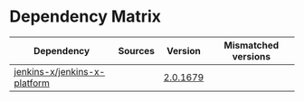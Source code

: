 # Dependency Matrix

Dependency | Sources | Version | Mismatched versions
---------- | ------- | ------- | -------------------
[jenkins-x/jenkins-x-platform](https://github.com/jenkins-x/jenkins-x-platform) |  | [2.0.1679](https://github.com/jenkins-x/jenkins-x-platform/releases/tag/v2.0.1679) | 
